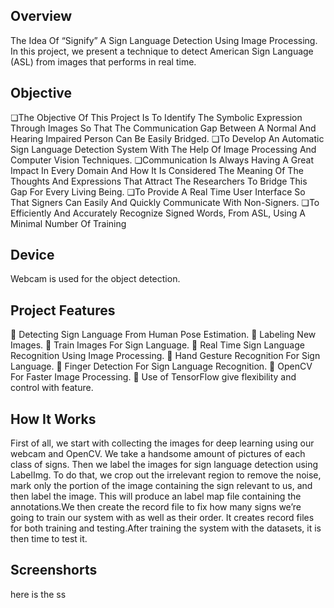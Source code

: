 ## Overview
The Idea Of “Signify” A Sign Language Detection Using Image 
Processing. In this project, we present a technique to detect American Sign Language (ASL) from images that performs in real time.

## Objective
❏The Objective Of This Project Is To Identify The Symbolic 
Expression Through Images So That The Communication Gap Between 
A Normal And Hearing Impaired Person Can Be Easily Bridged.
❏To Develop An Automatic Sign Language Detection System With The 
Help Of Image Processing And Computer Vision Techniques.
❏Communication Is Always Having A Great Impact In Every Domain 
And How It Is Considered The Meaning Of The Thoughts And 
Expressions That Attract The Researchers To Bridge This Gap For 
Every Living Being.
❏To Provide A Real Time User Interface So That Signers Can Easily 
And Quickly Communicate With Non-Signers.
❏To Efficiently And Accurately Recognize Signed Words, From 
ASL, Using A Minimal Number Of Training 

## Device
Webcam is used for the object detection.

## Project Features 
 Detecting Sign Language From Human Pose Estimation.
 Labeling New Images.
 Train Images For Sign Language.
 Real Time Sign Language Recognition Using Image 
Processing.
 Hand Gesture Recognition For Sign Language.
 Finger Detection For Sign Language Recognition.
 OpenCV For Faster Image Processing.
 Use of TensorFlow give flexibility and control with feature.

## How It Works
First of all, we start with collecting the images for deep learning using our webcam and OpenCV. We take a handsome amount of pictures of each class of signs. Then we label the images for sign language detection using LabelImg. To do that, we crop out the irrelevant region to remove the noise, mark only the portion of the image containing the sign relevant to us, and then label the image. This will produce an label map file containing the annotations.We then create the record file to fix how many signs we’re going to train our system with as well as their order. It creates record files for both training and testing.After training the system with the datasets, it is then time to test it.

## Screenshorts
here is the ss 
